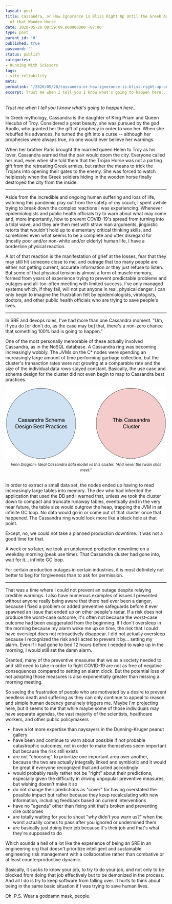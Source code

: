 ```yaml
---
layout: post
title: Cassandra, or How Ignorance is Bliss Right Up Until the Greek Armies Pop Out
  of that Wooden Horse
date: 2020-05-28 08:59:09.000000000 -07:00
type: post
parent_id: '0'
published: true
password: ''
status: publish
categories:
- Running With Scissors
tags:
- site reliability
meta:
permalink: "/2020/05/28/cassandra-or-how-ignorance-is-bliss-right-up-until-the-greek-armies-pop-out-of-that-wooden-horse/"
excerpt: Trust me when I tell you I know what's going to happen here...
---
```


_Trust me when I tell you I know what's going to happen here..._

In Greek mythology, Cassandra is the daughter of King Priam and Queen Hecuba of Troy. Considered a great beauty, she was pursued by the god Apollo, who granted her the gift of prophecy in order to woo her. When she rebuffed his advances, he turned the gift into a curse -- although her prophecies were always true, no one would ever believe her warnings.

When her brother Paris brought the married queen Helen to Troy as his lover, Cassandra warned that the pair would doom the city. Everyone called her mad, even when she told them that the Trojan Horse was not a parting gift from the retreating Greek armies, but rather the means to trick the Trojans into opening their gates to the enemy. She was forced to watch helplessly when the Greek soldiers hiding in the wooden horse finally destroyed the city from the inside.

* * *

Aside from the incredible and ongoing human suffering and loss of life, watching this pandemic play out from the safety of my couch, I spent awhile trying to break down the complex reactions I was experiencing. Whenever epidemiologists and public health officials try to warn about what may come and, more importantly, how to prevent COVID-19's spread from turning into a tidal wave, and they are then met with straw man arguments, jingoistic retorts that wouldn't hold up to elementary critical thinking skills, and sometimes even what seems to be a complete and utter disregard for (mostly poor and/or non-white and/or elderly) human life, I have a borderline physical reaction.

A lot of that reaction is the manifestation of grief at the losses, fear that they may still hit someone close to me, and outrage that too many people are either not getting current, accurate information or they just refuse to listen. But some of that physical tension is almost a form of muscle memory, formed from years of experience trying to prevent predictable problems and outages and all-too-often meeting with limited success. I've only managed systems which, if they fail, will not put anyone in real, physical danger. I can only begin to imagine the frustration felt by epidemiologists, virologists, doctors, and other public health officials who are trying to save people's lives.

* * *
In SRE and devops roles, I've had more than one Cassandra moment. "Um, if you do [or don't do, as the case may be] that, there's a non-zero chance that something 100% bad is going to happen."

One of the most personally memorable of these actually involved Cassandra, as in the NoSQL database. A Cassandra ring was becoming increasingly wobbly. The JVMs on the C\* nodes were spending an increasingly large amount of time performing garbage collection, but the cluster's transaction rates were not growing at a comparable rate and the size of the individual data rows stayed constant. Basically, the use case and schema design for the cluster did not even begin to map to Cassandra best practices.

<div align="center">
<img src="/assets/images/2020/05/untitled-drawing-1.png" alt="A venn diagram showing two circles which aren't touching, one labeled 'Cassandra schema design best practices' and the other 'This Cassandra Cluster'">
<br>
<i><small>Venn Diagram: Ideal Cassandra data model vs this cluster. "And never the twain shall meet."</small></i>
</div>
<br>

In order to extract a small data set, the nodes ended up having to read increasingly large tables into memory. The dev who had inherited the application that used the DB and I warned that, unless we took the cluster down to compact and truncate runaway tables, eventually and in the very near future, the table size would outgrow the heap, trapping the JVM in an infinite GC loop. No data would go in or come out of that cluster once that happened. The Cassandra ring would look more like a black hole at that point.

Except, no, we could not take a planned production downtime. It was not a good time for that.

A week or so later, we took an unplanned production downtime on a weekday morning (peak use time). That Cassandra cluster had gone into, wait for it... infinite GC loop.

For certain production outages in certain industries, it is most definitely not better to beg for forgiveness than to ask for permission.

* * *

That was a time where I could not prevent an outage despite relaying credible warnings. I also have numerous examples of issues I prevented without anyone really being aware that there had ever been a danger, because I fixed a problem or added preventive safeguards before it ever spawned an issue that ended up on other people's radar. If a risk does not produce the worst-case outcome, it's often not because the worst-case outcome had been exaggerated from the beginning. If I don't oversleep in the morning because my alarm woke me up on time, the risk that I could have overslept does not retroactively disappear. I did not actually oversleep because I recognized the risk and I acted to prevent it by... setting my alarm. Even if I had gone to bed 12 hours before I needed to wake up in the morning, I would still set the damn alarm.

Granted, many of the preventive measures that we as a society needed to and still need to take in order to fight COVID-19 are not as free of negative consequences compared to setting an alarm clock. But the potential loss of not adopting those measures is also exponentially greater than missing a morning meeting.

So seeing the frustration of people who are motivated by a desire to prevent needless death and suffering as they can only continue to appeal to reason and simple human decency genuinely triggers me. Maybe I'm projecting here, but it seems to me that while maybe some of those individuals may have separate agendas, the vast majority of the scientists, healthcare workers, and other public policymakers

* have a lot more expertise than naysayers in the Dunning-Kruger peanut gallery
* have been and continue to warn about possible if not probable catastrophic outcomes, not in order to make themselves seem important but because the risk still exists
* are not "choosing" to prioritize one important area over another, because the two are actually integrally linked and symbiotic and it would be great if everyone recognized that and acted accordingly
* would probably really rather not be "right" about their predictions, especially given the difficulty in driving unpopular preventive measures, but wishing doesn't make it so
* do not change their predictions as "cover" for having overstated the possible impact but rather because they keep recalculating with new information, including feedback based on current interventions
* have no "agenda" other than fixing shit that's broken and preventing dire outcomes
* are totally waiting for you to shout "why didn't you warn us?" when the worst actually comes to pass after you ignored or undermined them
* are basically just doing their job because it's their job and that's what they're supposed to do

Which sounds a hell of a lot like the experience of being an SRE in an engineering org that doesn't prioritize intelligent and sustainable engineering risk management with a collaborative rather than combative or at least counterproductive dynamic.

Basically, it sucks to know your job, to try to do your job, and not only to be blocked from doing that job effectively but to be demonized in the process. And all I do is try to keep software from falling over. It hurts to think about being in the same basic situation if I was trying to save human lives.

Oh, P.S. Wear a goddamn mask, people.


